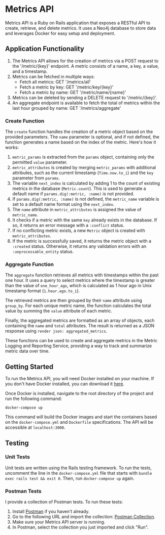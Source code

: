 # Metrics API

Metrics API is a Ruby on Rails application that exposes a RESTful API to create, retrieve, and delete metrics. It uses a Neo4j database to store data and leverages Docker for easy setup and deployment.

## Application Functionality

1. The Metrics API allows for the creation of metrics via a POST request to the '/metric/{key}' endpoint. A metric consists of a name, a key, a value, and a timestamp.
2. Metrics can be fetched in multiple ways:
   - Fetch all metrics: GET '/metrics/all'
   - Fetch a metric by key: GET '/metric/key/{key}'
   - Fetch a metric by name: GET '/metric/name/{name}'
3. Metrics can be deleted by sending a DELETE request to '/metric/{key}'.
4. An aggregate endpoint is available to fetch the total of metrics within the last hour grouped by name: GET '/metrics/aggregate'

### Create Function

The `create` function handles the creation of a metric object based on the provided parameters. The `name` parameter is optional, and if not defined, the function generates a name based on the index of the metric. Here's how it works:

1. `metric_params` is extracted from the `params` object, containing only the permitted `value` parameter.
2. `metric_attributes` is created by merging `metric_params` with additional attributes, such as the current timestamp (`Time.now.to_i`) and the `key` parameter from `params`.
3. The variable `next_index` is calculated by adding 1 to the count of existing metrics in the database (`Metric.count`). This is used to generate a default name if `params.dig(:metric, :name)` is not provided.
4. If `params.dig(:metric, :name)` is not defined, the `metric_name` variable is set to a default name format using the `next_index`.
5. The `name` attribute in `metric_attributes` is assigned the value of `metric_name`.
6. It checks if a metric with the same `key` already exists in the database. If so, it returns an error message with a `:conflict` status.
7. If no conflicting metric exists, a new `Metric` object is created with `metric_attributes`.
8. If the metric is successfully saved, it returns the metric object with a `:created` status. Otherwise, it returns any validation errors with an `:unprocessable_entity` status.

### Aggregate Function

The `aggregate` function retrieves all metrics with timestamps within the past one hour. It uses a query to select metrics where the timestamp is greater than the value of `one_hour_ago`, which is calculated as 1 hour ago in Unix timestamp format (`1.hour.ago.to_i`).

The retrieved metrics are then grouped by their `name` attribute using `group_by`. For each unique metric name, the function calculates the total value by summing the `value` attribute of each metric.

Finally, the aggregated metrics are formatted as an array of objects, each containing the `name` and `total` attributes. The result is returned as a JSON response using `render json: aggregated_metrics`.

These functions can be used to create and aggregate metrics in the Metric Logging and Reporting Service, providing a way to track and summarize metric data over time.


## Getting Started

To run the Metrics API, you will need Docker installed on your machine. If you don't have Docker installed, you can download it [here](https://www.docker.com/products/docker-desktop).

Once Docker is installed, navigate to the root directory of the project and run the following command:

```
docker-compose up
```

This command will build the Docker images and start the containers based on the `docker-compose.yml` and `Dockerfile` specifications. The API will be accessible at `localhost:3000`.

## Testing

### Unit Tests

Unit tests are written using the Rails testing framework. To run the tests, uncomment the line in the `docker-compose.yml` file that starts with `bundle exec rails test && exit 0`. Then, run `docker-compose up` again.

### Postman Tests

I provide a collection of Postman tests. To run these tests:

1. Install [Postman](https://www.postman.com/downloads/) if you haven't already.
2. Go to the following URL and import the collection: [Postman Collection](https://www.postman.com/restless-shadow-8821/workspace/valid-eval/collection/4494437-9a57cff5-c00c-4586-8620-ca9e189f7533?action=share&creator=4494437).
3. Make sure your Metrics API server is running.
4. In Postman, select the collection you just imported and click "Run".